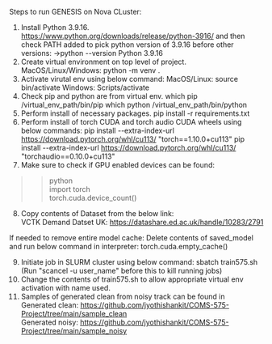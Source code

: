 Steps to run GENESIS on Nova CLuster:
1) Install Python 3.9.16.
https://www.python.org/downloads/release/python-3916/
and then check PATH added to pick python version of 3.9.16 before other versions:
->python --version
Python 3.9.16
2) Create virtual environment on top level of project.
MacOS/Linux/Windows: python -m venv .
3) Activate virutal env using below command:
MacOS/Linux: source bin/activate
Windows: Scripts/activate
4) Check pip and python are from virtual env.
which pip
/virtual_env_path/bin/pip
which python
/virtual_env_path/bin/python
5) Perform install of necessary packages.
pip install -r requirements.txt
6) Perform install of torch CUDA and torch audio CUDA wheels using below commands:
pip install --extra-index-url https://download.pytorch.org/whl/cu113/ "torch==1.10.0+cu113"
pip install --extra-index-url https://download.pytorch.org/whl/cu113/ "torchaudio==0.10.0+cu113"
7) Make sure to check if GPU enabled devices can be found:
>>python<br>
>>import torch<br>
>>torch.cuda.device_count()<br>
8) Copy contents of Dataset from the below link:<br>
VCTK Demand Datset UK: https://datashare.ed.ac.uk/handle/10283/2791 <br>

If needed to remove entire model cache:
Delete contents of saved_model and run below command in interpreter:
torch.cuda.empty_cache()

9) Initiate job in SLURM cluster using below command:
sbatch train575.sh
(Run "scancel -u user_name" before this to kill running jobs)
10) Change the contents of train575.sh to allow appropriate virtual env activation with name used.
11) Samples of generated clean from noisy track can be found in <br>
Generated clean: https://github.com/jyothishankit/COMS-575-Project/tree/main/sample_clean<br>
Generated noisy: https://github.com/jyothishankit/COMS-575-Project/tree/main/sample_noisy<br>
